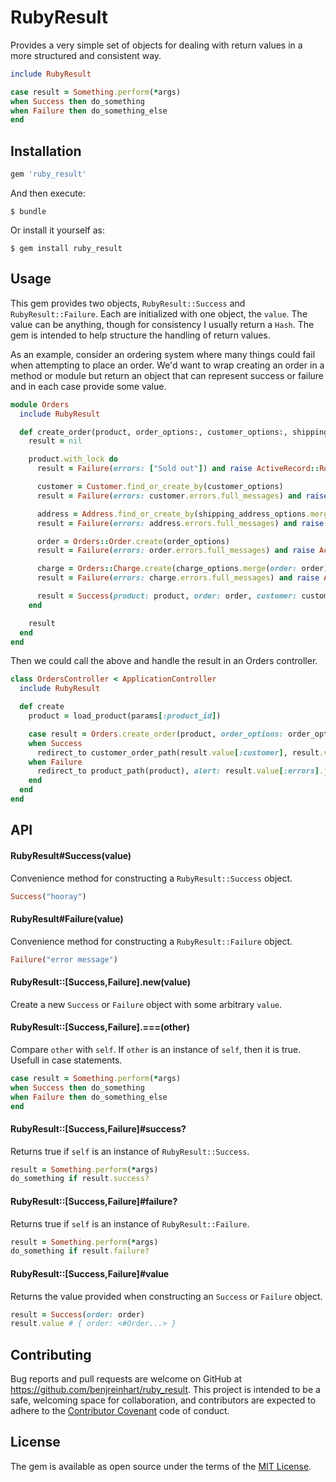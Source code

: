 # RubyResult

Provides a very simple set of objects for dealing with return values in a more structured and consistent way.

```ruby
include RubyResult

case result = Something.perform(*args)
when Success then do_something
when Failure then do_something_else
end
```

## Installation

```ruby
gem 'ruby_result'
```

And then execute:

    $ bundle

Or install it yourself as:

    $ gem install ruby_result

## Usage

This gem provides two objects, `RubyResult::Success` and `RubyResult::Failure`. Each are initialized with one object, the `value`. The value can be anything, though for consistency I usually return a `Hash`. The gem is intended to help structure the handling of return values.

As an example, consider an ordering system where many things could fail when attempting to place an order. We'd want to wrap creating an order in a method or module but return an object that can represent success or failure and in each case provide some value.


```ruby
module Orders
  include RubyResult

  def create_order(product, order_options:, customer_options:, shipping_address_options:, charge_options:)
    result = nil

    product.with_lock do
      result = Failure(errors: ["Sold out"]) and raise ActiveRecord::Rollback if product.sold_out?

      customer = Customer.find_or_create_by(customer_options)
      result = Failure(errors: customer.errors.full_messages) and raise ActiveRecord::Rollback unless customer.valid?

      address = Address.find_or_create_by(shipping_address_options.merge(product: purchaser))
      result = Failure(errors: address.errors.full_messages) and raise ActiveRecord::Rollback unless address.valid?

      order = Orders::Order.create(order_options)
      result = Failure(errors: order.errors.full_messages) and raise ActiveRecord::Rollback unless order.valid?

      charge = Orders::Charge.create(charge_options.merge(order: order))
      result = Failure(errors: charge.errors.full_messages) and raise ActiveRecord::Rollback unless charge.valid?

      result = Success(product: product, order: order, customer: customer, address: address, charge: charge)
    end

    result
  end
end
```

Then we could call the above and handle the result in an Orders controller.

```ruby
class OrdersController < ApplicationController
  include RubyResult

  def create
    product = load_product(params[:product_id])

    case result = Orders.create_order(product, order_options: order_options, customer_options: customer_options, shipping_address_options: shipping_address_options, charge_options: charge_options)
    when Success
      redirect_to customer_order_path(result.value[:customer], result.value[:order]), notice: "Successfully completed order"
    when Failure
      redirect_to product_path(product), alert: result.value[:errors].join(". ")
    end
  end
end
```

## API

#### RubyResult#Success(value)

Convenience method for constructing a `RubyResult::Success` object.

```ruby
Success("hooray")
```

#### RubyResult#Failure(value)

Convenience method for constructing a `RubyResult::Failure` object.

```ruby
Failure("error message")
```

#### RubyResult::[Success,Failure].new(value)

Create a new `Success` or `Failure` object with some arbitrary `value`.

#### RubyResult::[Success,Failure].===(other)

Compare `other` with `self`. If `other` is an instance of `self`, then it is true. Usefull in case statements.

```ruby
case result = Something.perform(*args)
when Success then do_something
when Failure then do_something_else
end
```

#### RubyResult::[Success,Failure]#success?

Returns true if `self` is an instance of `RubyResult::Success`.

```ruby
result = Something.perform(*args)
do_something if result.success?
```

#### RubyResult::[Success,Failure]#failure?

Returns true if `self` is an instance of `RubyResult::Failure`.

```ruby
result = Something.perform(*args)
do_something if result.failure?
```

#### RubyResult::[Success,Failure]#value

Returns the value provided when constructing an `Success` or `Failure` object.

```ruby
result = Success(order: order)
result.value # { order: <#Order...> }
```


## Contributing

Bug reports and pull requests are welcome on GitHub at https://github.com/benjreinhart/ruby_result. This project is intended to be a safe, welcoming space for collaboration, and contributors are expected to adhere to the [Contributor Covenant](http://contributor-covenant.org) code of conduct.


## License

The gem is available as open source under the terms of the [MIT License](http://opensource.org/licenses/MIT).

